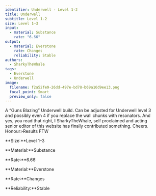 ```yaml
---
identifier: Underwell - Level 1-2
title: Underwell
subtitle: Level 1-2
size: Level 1–3
input:
  - material: Substance
    rate: "6.66"
output:
  - material: Everstone
    rate: Changes
    reliability: Stable
authors:
  - SharkyTheWhale
tags:
  - Everstone
  - Underwell
image:
  filename: f2a52fe9-26dd-497e-bd78-b69a10d9ee13.png
  focal_point: Smart
  preview_only: false
---
```

A “Guns Blazing” Underwell build. Can be adjusted for Underwell level 3 and possibly even 4 if you replace the wall chunks with resonators. And yes, you read that right, I SharkyTheWhale, self proclaimed and acting senior editor of this website has finally contributed something. Cheers. Honour>Results FTW

**Size:**Level 1–3

**Material:**Substance

**Rate:**6.66

**Material:**Everstone

**Rate:**Changes

**Reliability:**Stable
